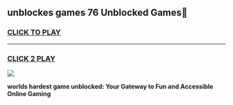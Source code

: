 
## unblockes games 76 Unblocked Games👋
<h3>
<a href="https://premium.freeplayer.one?title=unblockes_games_76&ref=16F">CLICK TO PLAY</a></h3>
<hr>

<h3>
<a href="https://premium.freeplayer.one?title=unblockes_games_76&ref=16F">CLICK 2 PLAY</a>
  
</h3>

<a href="https://premium.freeplayer.one?title=unblockes_games_76&ref=16F/"><img src="https://clearcache.store/games.png"></a>


**worlds hardest game unblocked: Your Gateway to Fun and Accessible Online Gaming**
